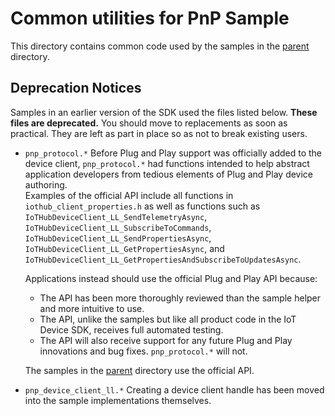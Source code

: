 # Common utilities for PnP Sample

This directory contains common code used by the samples in the [parent](..) directory.

## Deprecation Notices

Samples in an earlier version of the SDK used the files listed below.  **These files are deprecated.**  You should move to replacements as soon as practical.  They are left as part in place so as not to break existing users.

* `pnp_protocol.*` Before Plug and Play support was officially added to the device client,  `pnp_protocol.*` had functions intended to help abstract application developers from tedious elements of Plug and Play device authoring.  
  Examples of the official API include all functions in `iothub_client_properties.h` as well as functions such as `IoTHubDeviceClient_LL_SendTelemetryAsync`, `IoTHubDeviceClient_LL_SubscribeToCommands`, `IoTHubDeviceClient_LL_SendPropertiesAsync`, `IoTHubDeviceClient_LL_GetPropertiesAsync`, and `IoTHubDeviceClient_LL_GetPropertiesAndSubscribeToUpdatesAsync`.
  
  Applications instead should use the official Plug and Play API because:
  * The API has been more thoroughly reviewed than the sample helper and more intuitive to use.  
  * The API, unlike the samples but like all product code in the IoT Device SDK, receives full automated testing.  
  * The API will also receive support for any future Plug and Play innovations and bug fixes.  `pnp_protocol.*` will not.

  The samples in the [parent](..) directory use the official API.

* `pnp_device_client_ll.*` Creating a device client handle has been moved into the sample implementations themselves.
